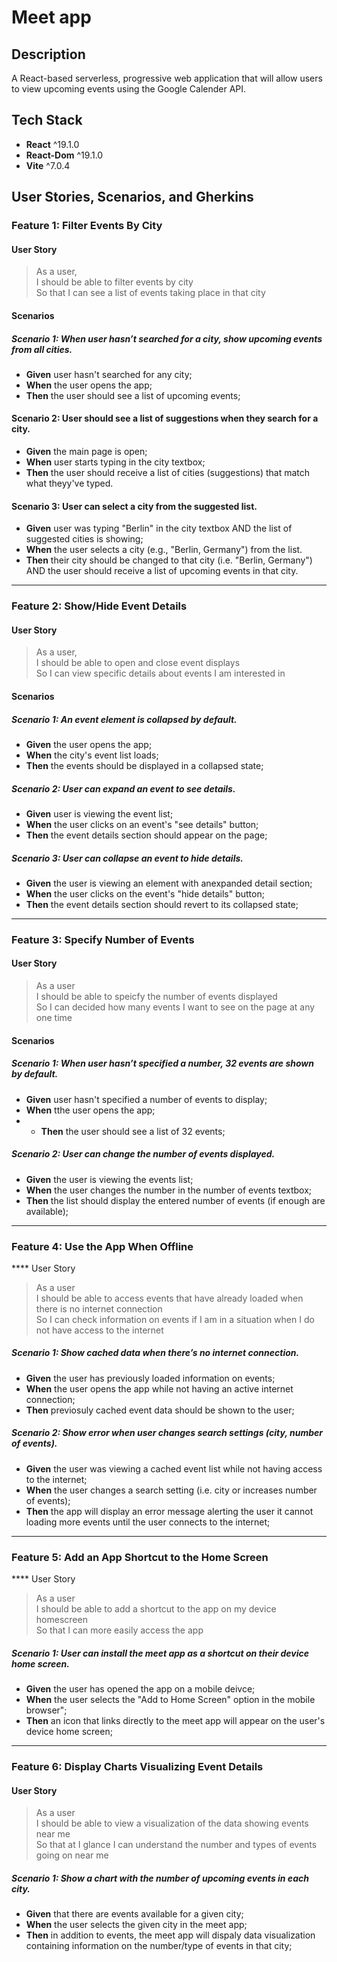 # Meet app

## Description 

A React-based serverless, progressive web application that will allow users to view upcoming events using the Google Calender API. 

## Tech Stack

- **React** ^19.1.0
- **React-Dom** ^19.1.0
- **Vite** ^7.0.4

## User Stories, Scenarios, and Gherkins 

### Feature 1: Filter Events By City

#### User Story

> As a user,  
> I should be able to filter events by city  
> So that I can see a list of events taking place in that city  

#### Scenarios 


##### **Scenario 1**: When user hasn’t searched for a city, show upcoming events from all cities.
* **Given** user hasn't searched for any city;
* **When** the user opens the app;
* **Then** the user should see a list of upcoming events;

#### **Scenario 2**: User should see a list of suggestions when they search for a city.
* **Given** the main page is open;
* **When** user starts typing in the city textbox;
* **Then** the user should receive a list of cities (suggestions) that match what theyy've typed.

#### **Scenario 3**: User can select a city from the suggested list.
* **Given** user was typing "Berlin" in the city textbox AND the list of suggested cities is showing;
* **When** the user selects a city (e.g., "Berlin, Germany") from the list.
* **Then** their city should be changed to that city (i.e. "Berlin, Germany") AND the user should receive a list of upcoming events in that city.

---
### Feature 2: Show/Hide Event Details

#### User Story

> As a user,  
> I should be able to open and close event displays  
> So I can view specific details about events I am interested in  

#### Scenarios

##### **Scenario 1**: An event element is collapsed by default.
* **Given** the user opens the app;
* **When** the city's event list loads;
* **Then** the events should be displayed in a collapsed state;

##### **Scenario 2**: User can expand an event to see details.
* **Given** user is viewing the event list;
* **When** the user clicks on an event's "see details" button;
* **Then** the event details section should appear on the page;
   
##### **Scenario 3**: User can collapse an event to hide details.
* **Given** the user is viewing an element with anexpanded detail section;
* **When** the user clicks on the event's "hide details" button;
* **Then** the event details section should revert to its collapsed state;

---
### Feature 3: Specify Number of Events

#### User Story

> As a user  
> I should be able to speicfy the number of events displayed  
> So I can decided how many events I want to see on the page at any one time  

#### Scenarios 

##### Scenario 1: When user hasn’t specified a number, 32 events are shown by default.
* **Given** user hasn't specified a number of events to display;
* **When** tthe user opens the app;
* * **Then** the user should see a list of 32 events;
  
##### Scenario 2: User can change the number of events displayed.
* **Given** the user is viewing the events list;
* **When** the user changes the number in the number of events textbox;
* **Then** the list should display the entered number of events (if enough are available);

---
### Feature 4: Use the App When Offline

**** User Story

> As a user  
> I should be able to access events that have already loaded when there is no internet connection  
> So I can check information on events if I am in a situation when I do not have access to the internet  

##### Scenario 1: Show cached data when there’s no internet connection.
* **Given** the user has previously loaded information on events;
* **When** the user opens the app while not having an active internet connection;
* **Then** previosuly cached event data should be shown to the user;

##### Scenario 2: Show error when user changes search settings (city, number of events).
* **Given** the user was viewing a cached event list while not having access to the internet;
* **When** the user changes a search setting (i.e. city or increases number of events);
* **Then** the app will display an error message alerting the user it cannot loading more events until the user connects to the internet;

---
### Feature 5: Add an App Shortcut to the Home Screen

**** User Story

> As a user  
> I should be able to add a shortcut to the app on my device homescreen  
> So that I can more easily access the app  

##### Scenario 1: User can install the meet app as a shortcut on their device home screen.
* **Given** the user has opened the app on a mobile deivce;
* **When** the user selects the "Add to Home Screen" option in the mobile browser";
* **Then** an icon that links directly to the meet app will appear on the user's device home screen;

---
### Feature 6: Display Charts Visualizing Event Details

#### User Story

> As a user  
> I should be able to view a visualization of the data showing events near me  
> So that at I glance I can understand the number and types of events going on near me  

##### Scenario 1: Show a chart with the number of upcoming events in each city.
* **Given** that there are events available for a given city;
* **When** the user selects the given city in the meet app;
* **Then** in addition to events, the meet app will dispaly data visualization containing information on the number/type of events in that city; 
